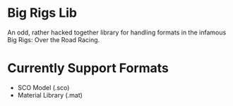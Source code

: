 # Big Rigs Lib
An odd, rather hacked together library for handling formats in the infamous Big Rigs: Over the Road Racing.

# Currently Support Formats
- SCO Model (.sco)
- Material Library (.mat)
